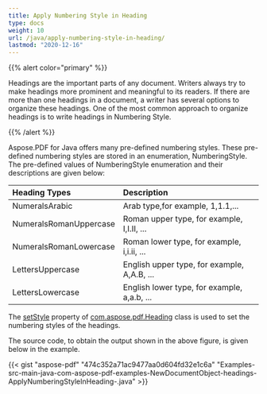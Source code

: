 ```yaml
---
title: Apply Numbering Style in Heading
type: docs
weight: 10
url: /java/apply-numbering-style-in-heading/
lastmod: "2020-12-16"
---
```


{{% alert color="primary" %}}

Headings are the important parts of any document. Writers always try to make headings more prominent and meaningful to its readers. If there are more than one headings in a document, a writer has several options to organize these headings. One of the most common approach to organize headings is to write headings in Numbering Style.

{{% /alert %}}

Aspose.PDF for Java offers many pre-defined numbering styles. These pre-defined numbering styles are stored in an enumeration, NumberingStyle. The pre-defined values of NumberingStyle enumeration and their descriptions are given below:

|**Heading Types**|**Description**|
| :- | :- |
|NumeralsArabic|Arab type,for example, 1,1.1,...|
|NumeralsRomanUppercase|Roman upper type, for example, I,I.II, ...|
|NumeralsRomanLowercase|Roman lower type, for example, i,i.ii, ...|
|LettersUppercase|English upper type, for example, A,A.B, ...|
|LettersLowercase|English lower type, for example, a,a.b, ...|
The [setStyle](http://www.aspose.com/api/java/pdf/com.aspose.pdf/classes/heading/methods/setStyle\(int\)/) property of [com.aspose.pdf.Heading](http://www.aspose.com/api/java/pdf/com.aspose.pdf/classes/Heading) class is used to set the numbering styles of the headings.



The source code, to obtain the output shown in the above figure, is given below in the example.

{{< gist "aspose-pdf" "474c352a71ac9477aa0d604fd32e1c6a" "Examples-src-main-java-com-aspose-pdf-examples-NewDocumentObject-headings-ApplyNumberingStyleInHeading-.java" >}}
